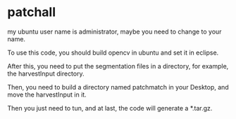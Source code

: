 # patchall

my ubuntu user name is administrator, maybe you need to change to your name.

To use this code, you should build opencv in ubuntu and set it in eclipse. 

After this, you need to put the segmentation files in a directory, for example, the harvestInput directory.

Then, you need to build a directory named patchmatch in your Desktop, and move the harvestInput in it.

Then you just need to tun, and at last, the code will generate a *.tar.gz.
